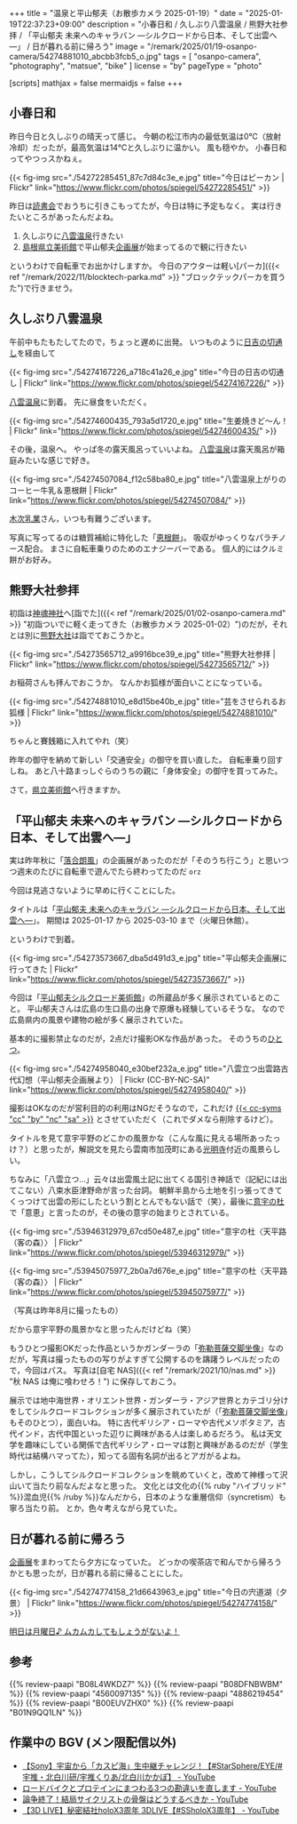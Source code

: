+++
title = "温泉と平山郁夫（お散歩カメラ 2025-01-19）"
date =  "2025-01-19T22:37:23+09:00"
description = "小春日和 / 久しぶり八雲温泉 / 熊野大社参拝 / 「平山郁夫 未来へのキャラバン ―シルクロードから日本、そして出雲へ―」 / 日が暮れる前に帰ろう"
image = "/remark/2025/01/19-osanpo-camera/54274881010_abcbb3fcb5_o.jpg"
tags = [ "osanpo-camera", "photography", "matsue", "bike" ]
license = "by"
pageType = "photo"

[scripts]
  mathjax = false
  mermaidjs = false
+++

## 小春日和

昨日今日と久しぶりの晴天って感じ。
今朝の松江市内の最低気温は0℃（放射冷却）だったが，最高気温は14℃と久しぶりに温かい。
風も穏やか。
小春日和ってやつっスかねぇ。

{{< fig-img src="./54272285451_87c7d84c3e_e.jpg" title="今日はピーカン | Flickr" link="https://www.flickr.com/photos/spiegel/54272285451/" >}}

昨日は[読書会](https://yokohama-go-reading.connpass.com/event/340216/ "第65回横浜Go読書会（オンライン） - connpass")でおうちに引きこもってたが，今日は特に予定もなく。
実は行きたいところがあったんだよね。

1. 久しぶりに[八雲温泉][八雲温泉ゆうあい熊野館]行きたい
2. [島根県立美術館]で平山郁夫[企画展]が始まってるので観に行きたい

というわけで自転車でお出かけしますか。
今日のアウターは軽い[パーカ]({{< ref "/remark/2022/11/blocktech-parka.md" >}} "ブロックテックパーカを買うた")で行きませう。

## 久しぶり八雲温泉

午前中もたもたしてたので，ちょっと遅めに出発。
いつものように[日吉の切通し]を経由して

{{< fig-img src="./54274167226_a718c41a26_e.jpg" title="今日の日吉の切通し | Flickr" link="https://www.flickr.com/photos/spiegel/54274167226/" >}}

[八雲温泉][八雲温泉ゆうあい熊野館]に到着。
先に昼食をいただく。

{{< fig-img src="./54274600435_793a5d1720_e.jpg" title="生姜焼きど〜ん！ | Flickr" link="https://www.flickr.com/photos/spiegel/54274600435/" >}}

その後，温泉へ。
やっぱ冬の露天風呂っていいよね。
[八雲温泉][八雲温泉ゆうあい熊野館]は露天風呂が箱庭みたいな感じで好き。

{{< fig-img src="./54274507084_f12c58ba80_e.jpg" title="八雲温泉上がりのコーヒー牛乳＆恵根餅 | Flickr" link="https://www.flickr.com/photos/spiegel/54274507084/" >}}

[木次乳業]さん，いつも有難うございます。

写真に写ってるのは糖質補給に特化した「[恵根餅]」。
吸収がゆっくりなパラチノース配合。
まさに自転車乗りのためのエナジーバーである。
個人的にはクルミ餅がお好み。

## 熊野大社参拝

初詣は[神魂神社]へ[詣でた]({{< ref "/remark/2025/01/02-osanpo-camera.md" >}} "初詣ついでに軽く走ってきた（お散歩カメラ 2025-01-02）")のだが，それとは別に[熊野大社]は詣でておこうかと。

{{< fig-img src="./54273565712_a9916bce39_e.jpg" title="熊野大社参拝 | Flickr" link="https://www.flickr.com/photos/spiegel/54273565712/" >}}

お稲荷さんも拝んでおこうか。
なんかお狐様が面白いことになっている。

{{< fig-img src="./54274881010_e8d15be40b_e.jpg" title="芸をさせられるお狐様 | Flickr" link="https://www.flickr.com/photos/spiegel/54274881010/" >}}

ちゃんと賽銭箱に入れてやれ（笑）

昨年の御守を納めて新しい「交通安全」の御守を買い直した。
自転車乗り回すしね。
あと八十路まっしぐらのうちの親に「身体安全」の御守を買ってみた。

さて，[県立美術館][島根県立美術館]へ行きますか。

## 「平山郁夫 未来へのキャラバン ―シルクロードから日本、そして出雲へ―」

実は昨年秋に「[落合朗風](https://www.shimane-art-museum.jp/exhibition/000666.html "開館25周年オリジナル企画展「落合朗風　明朗美術連盟と目指した世界」 | 企画展 | 島根県立美術館")」の企画展があったのだが「そのうち行こう」と思いつつ週末のたびに自転車で遊んでたら終わってたのだ `orz`

今回は見逃さないように早めに行くことにした。

タイトルは「[平山郁夫 未来へのキャラバン ―シルクロードから日本、そして出雲へ―][企画展]」。
期間は 2025-01-17 から 2025-03-10 まで（火曜日休館）。

というわけで到着。

{{< fig-img src="./54273573667_dba5d491d3_e.jpg" title="平山郁夫企画展に行ってきた | Flickr" link="https://www.flickr.com/photos/spiegel/54273573667/" >}}

今回は「[平山郁夫シルクロード美術館]」の所蔵品が多く展示されているとのこと。
平山郁夫さんは広島の生口島の出身で原爆も経験しているそうな。
なので広島県内の風景や建物の絵が多く展示されていた。

基本的に撮影禁止なのだが，2点だけ撮影OKな作品があった。
そのうちの[ひとつ](https://silkroad-museum-collection.jp/%e5%85%ab%e9%9b%b2%e7%ab%8b%e3%81%a4%e3%80%80%e5%87%ba%e9%9b%b2%e8%b7%af%e5%8f%a4%e4%bb%a3%e5%b9%bb%e6%83%b3/ "八雲立つ　出雲路古代幻想｜平山郁夫シルクロードコレクション")。

{{< fig-img src="./54274958040_e30bef232a_e.jpg" title="八雲立つ出雲路古代幻想（平山郁夫企画展より） | Flickr (CC-BY-NC-SA)" link="https://www.flickr.com/photos/spiegel/54274958040/" >}}

撮影はOKなのだが営利目的の利用はNGだそうなので，これだけ [{{< cc-syms "cc" "by" "nc" "sa" >}}](https://creativecommons.org/licenses/by-nc-sa/2.0/) とさせていただく（これでダメなら削除するけど）。

タイトルを見て意宇平野のどこかの風景かな（こんな風に見える場所あったっけ？）と思ったが，解説文を見たら雲南市加茂町にある[光明寺]付近の風景らしい。

ちなみに「八雲立つ...」云々は出雲風土記に出てくる国引き神話で（記紀には出てこない）八束水臣津野命が言った台詞。
朝鮮半島から土地を引っ張ってきてくっつけて出雲の形にしたという割ととんでもない話で（笑），最後に[意宇の杜]で「意恵」と言ったのが，その後の意宇の始まりとされている。

{{< fig-img src="./53946312979_67cd50e487_e.jpg" title="意宇の杜〈天平路（客の森）〉 | Flickr" link="https://www.flickr.com/photos/spiegel/53946312979/" >}}

{{< fig-img src="./53945075977_2b0a7d676e_e.jpg" title="意宇の杜〈天平路（客の森）〉 | Flickr" link="https://www.flickr.com/photos/spiegel/53945075977/" >}}

（写真は昨年8月に撮ったもの）

だから意宇平野の風景かなと思ったんだけどね（笑）

もうひとつ撮影OKだった作品というかガンダーラの「[弥勒菩薩交脚坐像]」なのだが，写真は撮ったものの写りがよすぎて公開するのを躊躇うレベルだったので，今回はパス。
写真は[自宅 NAS]({{< ref "/remark/2021/10/nas.md" >}} "秋 NAS は俺に喰わせろ！") に保存しておこう。

展示では地中海世界・オリエント世界・ガンダーラ・アジア世界とカテゴリ分けをしてシルクロードコレクションが多く展示されていたが（「[弥勒菩薩交脚坐像]」もそのひとつ），面白いね。
特に古代ギリシア・ローマや古代メソポタミア，古代インド，古代中国といった辺りに興味がある人は楽しめるだろう。
私は天文学を趣味にしている関係で古代ギリシア・ローマは割と興味があるのだが（学生時代は結構ハマってた），知ってる固有名詞が出るとアガがるよね。

しかし，こうしてシルクロードコレクションを眺めていくと，改めて神様って沢山いて当たり前なんだよなと思った。
文化とは文化の{{% ruby "ハイブリッド" %}}混血児{{% /ruby %}}なんだから，日本のような重層信仰（syncretism）も寧ろ当たり前。
とか，色々考えながら見ていた。

## 日が暮れる前に帰ろう

[企画展]をまわってたら夕方になっていた。
どっかの喫茶店で和んでから帰ろうかとも思ったが，日が暮れる前に帰ることにした。

{{< fig-img src="./54274774158_21d6643963_e.jpg" title="今日の宍道湖（夕景） | Flickr" link="https://www.flickr.com/photos/spiegel/54274774158/" >}}

[明日は月曜日♪ ムカムカしてもしょうがないよ！](https://www.youtube.com/shorts/64r1yS9bsuA)

[八雲温泉ゆうあい熊野館]: https://www.kumanokan.jp/ "八雲温泉ゆうあい熊野館"
[木次乳業]: https://www.kisuki-milk.co.jp/ "木次乳業"
[熊野大社]: http://www.kumanotaisha.or.jp/ "出雲國一之宮　熊野大社"
[神魂神社]: https://maps.app.goo.gl/UMk8yQA1YeokbuKN6
[島根県立美術館]: https://www.shimane-art-museum.jp/ "SHIMANE ART MUSEUM | 島根県立美術館"
[企画展]: https://www.shimane-art-museum.jp/exhibition/ "企画展 | 島根県立美術館"
[平山郁夫シルクロード美術館]: https://www.silkroad-museum.jp/ "平山郁夫シルクロード美術館 | 平山郁夫シルクロード美術館 八ヶ岳高原 平山郁夫作品やシルクロード関連9000点以上の美術品を収蔵。JR中央本線「小淵沢」駅乗り換えJR小海線「甲斐小泉」駅前"
[弥勒菩薩交脚坐像]: https://silkroad-museum-collection.jp/%e5%bc%a5%e5%8b%92%e8%8f%a9%e8%96%a9%e4%ba%a4%e8%84%9a%e5%9d%90%e5%83%8f/ "弥勒菩薩交脚坐像｜平山郁夫シルクロードコレクション"
[日吉の切通し]: https://maps.app.goo.gl/XRLFXNkcWm6WdLc3A
[光明寺]: https://maps.app.goo.gl/ZAMZ5prGPEBFCt6Y8
[意宇の杜]: https://maps.app.goo.gl/1fscSKfGGRtCKEi87
[恵根餅]: https://www.enemoti.com/ "エネルギーみなぎる、おいしい餅－Enemoti"

## 参考

{{% review-paapi "B08L4WKDZ7" %}} <!-- PowerShot ZOOM -->
{{% review-paapi "B08DFNBWBM" %}} <!-- 恵根餅 Enemoti 三種お試し用 -->
{{% review-paapi "4560097135" %}} <!-- 星の文化史事典［増補新版］  -->
{{% review-paapi "4886219454" %}} <!-- 古代出雲の氏族と社会 -->
{{% review-paapi "B00EUVZHX0" %}} <!-- 神道入門 -->
{{% review-paapi "B01N9QQ1LN" %}} <!-- マクロスF」VOCAL COLLECTION 娘たま♀  -->

## 作業中の BGV (メン限配信以外)

- [【Sony】宇宙から「カスピ海」生中継チャレンジ！【#StarSphere/EYE/#宇推・北白川研/宇推くりあ/北白川かかぽ】 - YouTube](https://www.youtube.com/watch?v=B3pqdjAEb38)
- [ロードバイクとプロテインにまつわる3つの勘違いを直します - YouTube](https://www.youtube.com/watch?v=LrCA2Nh8gWM)
- [論争終了！結局サイクリストの骨盤はどうするべきか - YouTube](https://www.youtube.com/watch?v=DbSGD2dXqfg)
- [【3D LIVE】秘密結社holoX3周年 3DLIVE【#SSholoX3周年】 - YouTube](https://www.youtube.com/watch?v=ztW56LCevmI)
